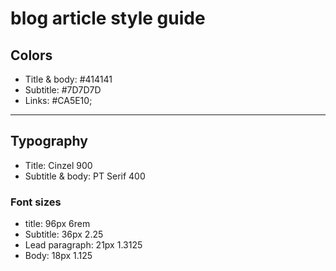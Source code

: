 # blog article style guide

## Colors

- Title & body: #414141
- Subtitle: #7D7D7D
- Links: #CA5E10;

---

## Typography

- Title: Cinzel 900
- Subtitle & body: PT Serif 400

### Font sizes

- title: 96px                     6rem
- Subtitle: 36px                      2.25
- Lead paragraph: 21px       1.3125
- Body: 18px                            1.125